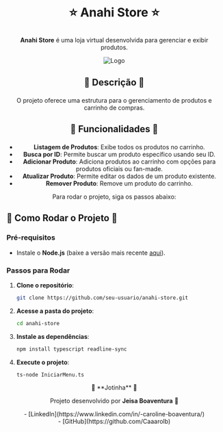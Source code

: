 # <p align="center">⭐ **Anahi Store** ⭐</p>

<p align="center"><strong>Anahi Store</strong> é uma loja virtual desenvolvida para gerenciar e exibir produtos.</p>

<p align="center">
  <img src="https://midias.em.com.br/_midias/png/2024/09/09/anahi_comenta_sua_volta_a_tv_mexicana-39876574.png" alt="Logo" />
</p>

## <p align="center">🌟 Descrição 🌟</p>

<p align="center">
  O projeto oferece uma estrutura para o gerenciamento de produtos e carrinho de compras.
</p>

## <p align="center">🌟 Funcionalidades 🌟</p>

<ul align="center">
  <li><strong>Listagem de Produtos</strong>: Exibe todos os produtos no carrinho.</li>
  <li><strong>Busca por ID</strong>: Permite buscar um produto específico usando seu ID.</li>
  <li><strong>Adicionar Produto</strong>: Adiciona produtos ao carrinho com opções para produtos oficiais ou fan-made.</li>
  <li><strong>Atualizar Produto</strong>: Permite editar os dados de um produto existente.</li>
  <li><strong>Remover Produto</strong>: Remove um produto do carrinho.</li>
</ul>

<p align="center">Para rodar o projeto, siga os passos abaixo:</p>

## 🌟 Como Rodar o Projeto 🌟

### **Pré-requisitos**
- Instale o **Node.js** (baixe a versão mais recente [aqui](https://nodejs.org/)).

### **Passos para Rodar**
1. **Clone o repositório**:
    ```bash
    git clone https://github.com/seu-usuario/anahi-store.git
    ```

2. **Acesse a pasta do projeto**:
    ```bash
    cd anahi-store
    ```

3. **Instale as dependências**:
    ```bash
    npm install typescript readline-sync
    ```

4. **Execute o projeto**:
    ```bash
    ts-node IniciarMenu.ts
    ```

<p align="center">🌟 **Jotinha** 🌟</p>

<p align="center">
  Projeto desenvolvido por <strong>Jeisa Boaventura</strong> 🌟
</p>

<p align="center">
  - [LinkedIn](https://www.linkedin.com/in/-caroline-boaventura/) <br>
  - [GitHub](https://github.com/Caaarolb)
</p>


